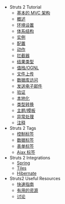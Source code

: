  - Struts 2 Tutorial
   - [基本的 MVC 架构](basic-mvc-architecture.md)
   - [概述](overview.md)
   - [环境设置](environment-setup.md)
   - [体系结构](architecture.md)
   - [实例](examples.md)
   - [配置](configuration.md)
   - [动作](actions.md)
   - [拦截器](interceptors.md)
   - [结果类型](result-types.md)
   - [值栈/OGNL](value-stack-ognl.md)
   - [文件上传](file-uploads.md)
   - [数据库访问](database-access.md)
   - [发送电子邮件](sending-email.md)
   - [验证](validations.md)
   - [本地化](localization.md)
   - [类型转换](type-conversion.md)
   - [主题/模板](themes-templates.md)
   - [异常处理](exception-handling.md)
   - [注释](annotations.md)
 - Struts 2 Tags
   - [控制标签](control-tags.md)
   - [数据标签](data-tags.md)
   - [表单标签](form-tags.md)
   - [Ajax 标签](ajax-tags.md)
 - Struts 2 Integrations
   - [Spring](spring.md)
   - [Tiles](tiles.md)
   - [Hibernate](hibernate.md)
 - Struts2 Useful Resources
   - [快速指南](quick-guide.md)
   - [有用的资源](useful-resources.md)
   - [讨论](discussion.md)
